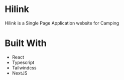 # Hilink

Hilink is a Single Page Application website for Camping

# Built With

- React
- Typescript
- Tailwindcss
- NextJS
